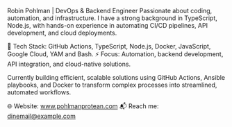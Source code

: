 Robin Pohlman | DevOps & Backend Engineer
Passionate about coding, automation, and infrastructure. I have a strong background in TypeScript, Node.js, with hands-on experience in automating CI/CD pipelines, API development, and cloud deployments.

🔧 Tech Stack: GitHub Actions, TypeScript, Node.js, Docker, JavaScript, Google Cloud, YAM and Bash.
⚡ Focus: Automation, backend development, API integration, and cloud-native solutions.

Currently building efficient, scalable solutions using GitHub Actions, Ansible playbooks, and Docker to transform complex processes into streamlined, automated workflows.

🌐 Website: www.pohlmanprotean.com
📬 Reach me: dinemail@example.com
